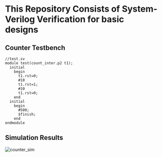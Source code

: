 # This Repository Consists of System-Verilog Verification for basic designs
## Counter Testbench

```
//test.sv
module test(count_inter.p2 t1);
  initial
    begin
      t1.rst=0;
      #10
      t1.rst=1;
      #10
      t1.rst=0;
    end
  initial
    begin
      #500;
      $finish;
    end
endmodule
```
## Simulation Results
![counter_sim](https://github.com/Knightmare-0/System-Verilog/assets/112769624/e53debf8-7b2c-458e-90b8-9868439d9928)
